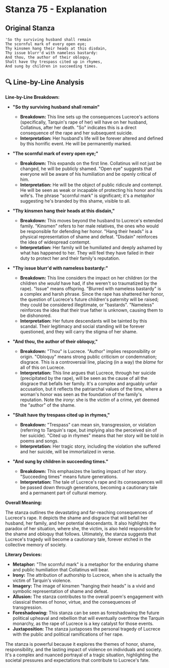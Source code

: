 # Stanza 75 - Explanation

## Original Stanza
```
'So thy surviving husband shall remain
The scornful mark of every open eye;
Thy kinsmen hang their heads at this disdain,
Thy issue blurr'd with nameless bastardy:
And thou, the author of their obloquy,
Shalt have thy trespass cited up in rhymes,
And sung by children in succeeding times.
```

## 🔍 Line-by-Line Analysis
**Line-by-Line Breakdown:**

*   **"So thy surviving husband shall remain"**

    *   **Breakdown:** This line sets up the consequences Lucrece's actions (specifically, Tarquin's rape of her) will have on her husband, Collatinus, after her death. "So" indicates this is a direct consequence of the rape and her subsequent suicide.
    *   **Interpretation:** Her husband's life will be forever altered and defined by this horrific event. He will be permanently marked.

*   **"The scornful mark of every open eye;"**

    *   **Breakdown:** This expands on the first line. Collatinus will not just be changed, he will be publicly shamed. "Open eye" suggests that everyone will be aware of his humiliation and be openly critical of him.
    *   **Interpretation:** He will be the object of public ridicule and contempt. He will be seen as weak or incapable of protecting his honor and his wife's. The phrase "scornful mark" is significant; it's a *metaphor* suggesting he's branded by this shame, visible to all.

*   **"Thy kinsmen hang their heads at this disdain,"**

    *   **Breakdown:** This moves beyond the husband to Lucrece's extended family. "Kinsmen" refers to her male relatives, the ones who would be responsible for defending her honor. "Hang their heads" is a physical representation of shame and defeat. "Disdain" reinforces the idea of widespread contempt.
    *   **Interpretation:** Her family will be humiliated and deeply ashamed by what has happened to her. They will feel they have failed in their duty to protect her and their family's reputation.

*   **"Thy issue blurr'd with nameless bastardy:"**

    *   **Breakdown:** This line considers the impact on her children (or the children she *would* have had, if she weren't so traumatized by the rape). "Issue" means offspring. "Blurred with nameless bastardy" is a complex and harsh phrase. Since the rape has shattered her honor, the question of Lucrece's future children's paternity will be raised; they could be considered illegitimate, or "bastards". "Nameless" reinforces the idea that their true father is unknown, causing them to be dishonored.
    *   **Interpretation:** Her future descendants will be tainted by this scandal. Their legitimacy and social standing will be forever questioned, and they will carry the stigma of her shame.

*   **"And thou, the author of their obloquy,"**

    *   **Breakdown:** "Thou" is Lucrece. "Author" implies responsibility or origin. "Obloquy" means strong public criticism or condemnation; disgrace. This is a controversial line, placing (in a way) the *blame* for all of this on Lucrece.
    *   **Interpretation:** This line argues that Lucrece, through her suicide (precipitated by the rape), will be seen as the cause of all the disgrace that befalls her family. It's a complex and arguably unfair accusation, but it reflects the patriarchal values of the time, where a woman's honor was seen as the foundation of the family's reputation. Note the *irony*: she is the *victim* of a crime, yet deemed the "author" of the shame.

*   **"Shalt have thy trespass cited up in rhymes,"**

    *   **Breakdown:** "Trespass" can mean sin, transgression, or violation (referring to Tarquin's rape, but implying also the perceived sin of her suicide). "Cited up in rhymes" means that her story will be told in poems and songs.
    *   **Interpretation:** Her tragic story, including the violation she suffered and her suicide, will be immortalized in verse.

*   **"And sung by children in succeeding times."**

    *   **Breakdown:** This emphasizes the lasting impact of her story. "Succeeding times" means future generations.
    *   **Interpretation:** The tale of Lucrece's rape and its consequences will be passed down through generations, becoming a cautionary tale and a permanent part of cultural memory.

**Overall Meaning:**

The stanza outlines the devastating and far-reaching consequences of Lucrece's rape. It depicts the shame and disgrace that will befall her husband, her family, and her potential descendants. It also highlights the paradox of her situation, where she, the victim, is also held responsible for the shame and obloquy that follows. Ultimately, the stanza suggests that Lucrece's tragedy will become a cautionary tale, forever etched in the collective memory of society.

**Literary Devices:**

*   **Metaphor:** "The scornful mark" is a metaphor for the enduring shame and public humiliation that Collatinus will bear.
*   **Irony:** The attribution of authorship to Lucrece, when she is actually the victim of Tarquin's violence.
*   **Imagery:** The image of kinsmen "hanging their heads" is a vivid and symbolic representation of shame and defeat.
*   **Allusion:** The stanza contributes to the overall poem's engagement with classical themes of honor, virtue, and the consequences of transgression.
*   **Foreshadowing:** This stanza can be seen as foreshadowing the future political upheaval and rebellion that will eventually overthrow the Tarquin monarchy, as the rape of Lucrece is a key catalyst for those events.
*   **Juxtaposition:** The stanza juxtaposes the personal tragedy of Lucrece with the public and political ramifications of her rape.

The stanza is powerful because it explores the themes of honor, shame, responsibility, and the lasting impact of violence on individuals and society. It's a complex and nuanced portrayal of a tragic situation, highlighting the societal pressures and expectations that contribute to Lucrece's fate.
